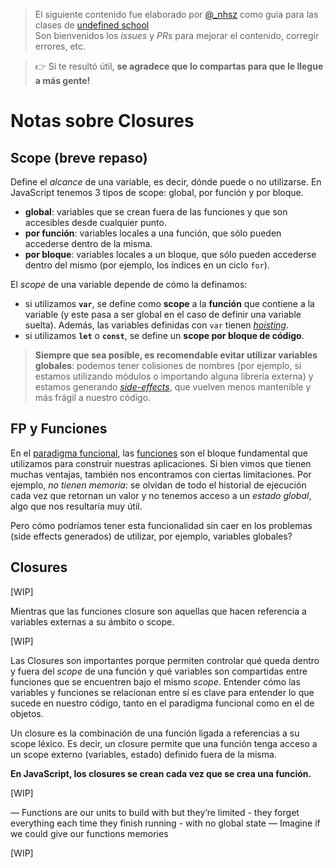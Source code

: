 > El siguiente contenido fue elaborado por [@_nhsz](https://twitter.com/_nhsz) como guía para las clases de [undefined school](https://twitter.com/undefinedSchool)  
> Son bienvenidos los _issues_ y _PRs_ para mejorar el contenido, corregir errores, etc. 

> 👉 Si te resultó útil, **se agradece que lo compartas para que le llegue a más gente!**

# Notas sobre Closures

## Scope (breve repaso)

Define el _alcance_ de una variable, es decir, dónde puede o no utilizarse. En JavaScript tenemos 3 tipos de scope: global, por función y por bloque.

- **global**: variables que se crean fuera de las funciones y que son accesibles desde cualquier punto.
- **por función**: variables locales a una función, que sólo pueden accederse dentro de la misma.
- **por bloque**: variables locales a un bloque, que sólo pueden accederse dentro del mismo (por ejemplo, los índices en un ciclo `for`).

El _scope_ de una variable depende de cómo la definamos:

- si utilizamos **`var`**, se define como **scope** a la **función** que contiene a la variable (y este pasa a ser global en el caso de definir una variable suelta). Además, las variables definidas con `var` tienen [_hoisting_](https://developer.mozilla.org/en-US/docs/Glossary/Hoisting).
- si utilizamos **`let`** o **`const`**, se define un **scope por bloque de código**.

> **Siempre que sea posible, es recomendable evitar utilizar variables globales**: podemos tener colisiones de nombres (por ejemplo, si estamos utilizando módulos o importando alguna librería externa) y estamos generando [_side-effects_](https://github.com/undefinedschool/notes-fp-js#side-effects), que vuelven menos mantenible y más frágil a nuestro código.

## FP y Funciones

En el [paradigma funcional](https://github.com/undefinedschool/notes-fp-js), las [funciones](https://github.com/undefinedschool/notes-fp-js#funciones-puras) son el bloque fundamental que utilizamos para construir nuestras aplicaciones. Si bien vimos que tienen muchas ventajas, también nos encontramos con ciertas limitaciones. Por ejemplo, _no tienen memoria_: se olvidan de todo el historial de ejecución cada vez que retornan un valor y no tenemos acceso a un _estado global_, algo que nos resultaría muy útil.

Pero cómo podríamos tener esta funcionalidad sin caer en los problemas (side effects generados) de utilizar, por ejemplo, variables globales?

## Closures

[WIP]

Mientras que las funciones closure son aquellas que hacen referencia a variables externas a su ámbito o scope.

[WIP]

Las Closures son importantes porque permiten controlar qué queda dentro y fuera del _scope_ de una función y qué variables son compartidas entre funciones que se encuentren bajo el mismo _scope_. Entender cómo las variables y funciones se relacionan entre sí es clave para entender lo que sucede en nuestro código, tanto en el paradigma funcional como en el de objetos.

Un closure es la combinación de una función ligada a referencias a su scope léxico. Es decir, un closure permite que una función tenga acceso a un scope externo (variables, estado) definido fuera de la misma. 

**En JavaScript, los closures se crean cada vez que se crea una función.**

[WIP]

— Functions are our units to build with but they’re
limited - they forget everything each time they finish
running - with no global state
— Imagine if we could give our functions memories

[WIP]
